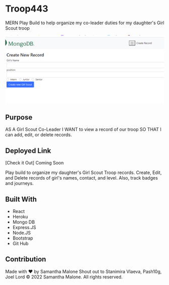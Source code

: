 # Troop443
MERN Play Build to help organize my co-leader duties for my daughter's Girl Scout troop

![Image of Troop 443 Add Record](screenshot.PNG)


## Purpose
AS A Girl Scout Co-Leader
I WANT to view a record of our troop
SO THAT I can add, edit, or delete records.

## Deployed Link
[Check it Out] Coming Soon

Play build to organize my daughter's Girl Scout Troop records. 
Create, Edit, and Delete records of girl's names, contact, and level.
Also, track badges and journeys.

## Built With
* React
* Heroku
* Mongo DB
* Express.JS
* Node.JS
* Bootstrap
* Git Hub

## Contribution
Made with ❤️ by Samantha Malone
Shout out to Stanimira Vlaeva, Pash10g, Joel Lord
© 2022 Samantha Malone. All rights reserved.
